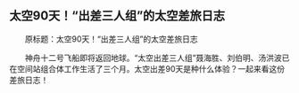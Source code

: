 ## 太空90天！“出差三人组”的太空差旅日志
　　原标题：太空90天！“出差三人组”的太空差旅日志

　　神舟十二号飞船即将返回地球。“太空出差三人组”聂海胜、刘伯明、汤洪波已在空间站组合体工作生活了三个月。太空出差90天是种什么体验？一起来看这份差旅日志！

